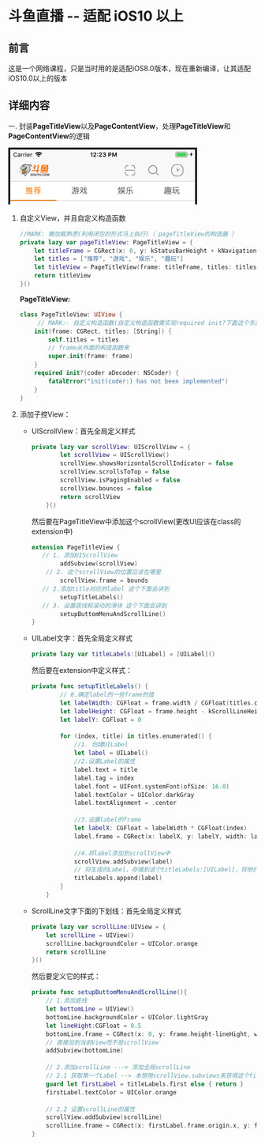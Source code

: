 # 斗鱼直播 -- 适配 iOS10 以上

## 前言

这是一个网络课程，只是当时用的是适配iOS8.0版本，现在重新编译，让其适配iOS10.0以上的版本



## 详细内容

一. 封装**PageTitleView**以及**PageContentView**，处理**PageTitleView**和**PageContentView**的逻辑

![](./Resource/PageTitleView.png)

1. 自定义View，并且自定义构造函数

   ```swift
   //MARK: 懒加载熟悉(利用闭包的形式马上执行)（ pageTitleView的构造器 ）
   private lazy var pageTitleView: PageTitleView = {
       let titleFrame = CGRect(x: 0, y: kStatusBarHeight + kNavigationBarHeight, width: kScreenWidth, height:kTitleViewHeight)
       let titles = ["推荐", "游戏", "娱乐", "趣玩"]
       let titleView = PageTitleView(frame: titleFrame, titles: titles)
       return titleView
   }()
   ```

   **PageTitleView:**

   ```swift
   class PageTitleView: UIView {
        // MARK:- 自定义构造函数(自定义构造函数需实现required init?下面这个东西)
       init(frame: CGRect, titles: [String]) {
           self.titles = titles
           // frame从外面的构造函数来
           super.init(frame: frame)
       }
       required init?(coder aDecoder: NSCoder) {
           fatalError("init(coder:) has not been implemented")
       }
   }
   ```

2. 添加子控View： 

   * UIScrollView：首先全局定义样式

     ```swift
     private lazy var scrollView: UIScrollView = {
             let scrollView = UIScrollView()
             scrollView.showsHorizontalScrollIndicator = false
             scrollView.scrollsToTop = false
             scrollView.isPagingEnabled = false
             scrollView.bounces = false
             return scrollView
         }()
     ```
     然后要在PageTitleView中添加这个scrollView(更改UI应该在class的extension中)
     ```swift
     extension PageTitleView {
     	// 1. 添加UIScrollView
             addSubview(scrollView)
         // 2. 这个scrollView的位置应该在哪里
             scrollView.frame = bounds   
     	// 2.添加title对应的label 这个下面会讲到
             setupTitleLabels()
     	// 3. 设置底线和滚动的滑块 这个下面会讲到
             setupButtomMenuAndScrollLine()
     }
     ```

   * UILabel文字：首先全局定义样式

     ```swift
     private lazy var titleLabels:[UILabel] = [UILabel]()
     ```

     然后要在extension中定义样式：

     ```swift
     private func setupTitleLabels() {
             // 0.确定label的一些frame的值
             let labelWidth: CGFloat = frame.width / CGFloat(titles.count)
             let labelHeight: CGFloat = frame.height - kScrollLineHeight
             let labelY: CGFloat = 0
     
             for (index, title) in titles.enumerated() {
                 //1. 创建UILabel
                 let label = UILabel()
                 //2.设置Label的属性
                 label.text = title
                 label.tag = index
                 label.font = UIFont.systemFont(ofSize: 16.0)
                 label.textColor = UIColor.darkGray
                 label.textAlignment = .center
     
                 //3.设置label的frame
                 let labelX: CGFloat = labelWidth * CGFloat(index)
                 label.frame = CGRect(x: labelX, y: labelY, width: labelWidth, height: labelHeight)
     
                 //4.将label添加到scrollView中
                 scrollView.addSubview(label)
                 // 将生成的Label，存储到这个titleLabels:[UILabel]，将他们的信息存储起来，以后要用到
                 titleLabels.append(label)
             }
         }
     ```

   * ScrollLine文字下面的下划线：首先全局定义样式 

     ```swift
     private lazy var scrollLine:UIView = {
         let scrollLine = UIView()
         scrollLine.backgroundColor = UIColor.orange
         return scrollLine
     }()
     ```

     然后要定义它的样式：

     ```swift
     private func setupButtomMenuAndScrollLine(){
         // 1.添加底线
         let bottomLine = UIView()
         bottomLine.backgroundColor = UIColor.lightGray
         let lineHight:CGFloat = 0.5
         bottomLine.frame = CGRect(x: 0, y: frame.height-lineHight, width: frame.width, height: lineHight)
         // 直接加到当前View而不是scrollView
         addSubview(bottomLine)
     
         // 2.添加scrollLine ---> 添加全局scrollLine
         // 2.1 获取第一个Label --> 本想用scrollView.subviews来获得这个firstLabel，但是这样不好，应该用一个数组存储起来，所以有了 --> private lazy var titleLabels:[UILabel] = [UILabel]()
         guard let firstLabel = titleLabels.first else { return }
         firstLabel.textColor = UIColor.orange
     
         // 2.2 设置scrollLine的属性
         scrollView.addSubview(scrollLine)
         scrollLine.frame = CGRect(x: firstLabel.frame.origin.x, y: frame.height - kScrollLineHeight, width: firstLabel.frame.width, height: kScrollLineHeight)
     }
     ```
